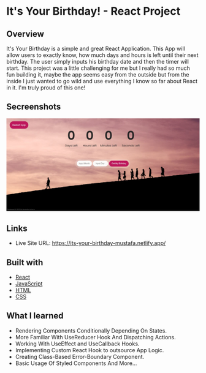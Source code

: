 # It's Your Birthday! - React Project

## Overview

It's Your Birthday is a simple and great React Application. This App will allow users to exactly know, how much days and hours is left until their next birthday. The user simply inputs his birthday date and then the timer will start. This project was a little challenging for me but I really had so much fun building it, maybe the app seems easy from the outside but from the inside I just wanted to go wild and use everything I know so far about React in it. I'm truly proud of this one!

## Secreenshots

![app](https://github.com/MustafaJohnny/Its-Your-Birthday/blob/master/screenshot.jpg?raw=true)

## Links

- Live Site URL: https://its-your-birthday-mustafa.netlify.app/

## Built with

- [React](https://reactjs.org/)
- [JavaScript](https://developer.mozilla.org/en-US/docs/Web/JavaScript)
- [HTML](https://developer.mozilla.org/en-US/docs/Web/HTML)
- [CSS](https://developer.mozilla.org/en-US/docs/Web/CSS)

## What I learned

- Rendering Components Conditionally Depending On States.
- More Familiar With UseReducer Hook And Dispatching Actions.
- Working With UseEffect and UseCallback Hooks.
- Implementing Custom React Hook to outsource App Logic.
- Creating Class-Based Error-Boundary Component.
- Basic Usage Of Styled Components And More...
